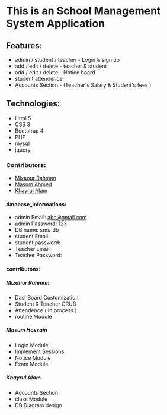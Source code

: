 # This is an School Management System Application

## Features:  
* admin / student / teacher - Login & sign up
* add / edit / delete - teacher & student
* add / edit / delete - Notice board
* student attendence
* Accounts Section - (Teacher's Salary & Student's fees )


## Technologies:  
* Html 5
* CSS 3
* Bootstrap 4
* PHP
* mysql
* jquery


### Contributors:  
* [Mizanur Rahman](https://github.com/mizanur1326)
* [Masum Ahmed](https://github.com/masum-yasin)
* [Khayrul Alam](https://github.com/Rockrayhan)

#### database_informations:
* admin Email: abc@gmail.com
* admin Password: 123
* DB name: sms_db
* student Email: 
* student password: 
* Teacher Email: 
* Teacher Password: 

#### contributons:
##### Mizanur Rahman
* DashBoard Customization
* Student & Teacher CRUD 
* Attendence ( in process )
* routine Module


##### Masum Hossain
* Login Module
* Implement Sessions
* Notice Module
* Exam Module

##### Khayrul Alam
* Accounts Section
* class Module
* DB Diagram design 